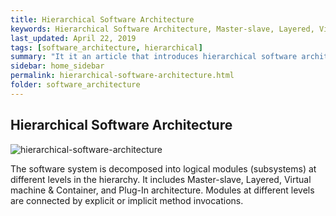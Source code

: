 ```yaml
---
title: Hierarchical Software Architecture
keywords: Hierarchical Software Architecture, Master-slave, Layered, Virtual machine & Container, Plug-In
last_updated: April 22, 2019
tags: [software_architecture, hierarchical]
summary: "It it an article that introduces hierarchical software architectures. It includes Master-slave, Layered, Virtual machine & Container, and Plug-In architecture. All this information is from Prof. Eunmi Choi at Kookmin University and Software Architecture in Practice, 3rd Edition."
sidebar: home_sidebar
permalink: hierarchical-software-architecture.html
folder: software_architecture
---
```


## Hierarchical Software Architecture

![hierarchical-software-architecture](https://wardballoon.github.io/images/hierarchical-sa.png)

The software system is decomposed into logical modules (subsystems) at different levels in the hierarchy. It includes Master-slave, Layered, Virtual machine & Container, and Plug-In architecture. Modules at different levels are connected by explicit or implicit method invocations.
